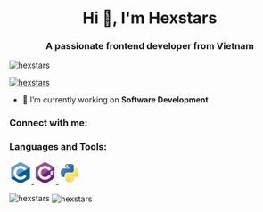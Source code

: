 <h1 align="center">Hi 👋, I'm Hexstars</h1>
<h3 align="center">A passionate frontend developer from Vietnam</h3>

<p align="left"> <img src="https://komarev.com/ghpvc/?username=hexstars&label=Profile%20views&color=0e75b6&style=flat" alt="hexstars" /> </p>

<p align="left"> <a href="https://github.com/ryo-ma/github-profile-trophy"><img src="https://github-profile-trophy.vercel.app/?username=hexstars" alt="hexstars" /></a> </p>

- 🔭 I’m currently working on **Software Development**

<h3 align="left">Connect with me:</h3>
<p align="left">
</p>

<h3 align="left">Languages and Tools:</h3>
<p align="left"> <a href="https://www.cprogramming.com/" target="_blank" rel="noreferrer"> <img src="https://raw.githubusercontent.com/devicons/devicon/master/icons/c/c-original.svg" alt="c" width="40" height="40"/> </a> <a href="https://www.w3schools.com/cs/" target="_blank" rel="noreferrer"> <img src="https://raw.githubusercontent.com/devicons/devicon/master/icons/csharp/csharp-original.svg" alt="csharp" width="40" height="40"/> </a> <a href="https://www.python.org" target="_blank" rel="noreferrer"> <img src="https://raw.githubusercontent.com/devicons/devicon/master/icons/python/python-original.svg" alt="python" width="40" height="40"/> </a> </p>

<p><img align="left" src="https://github-readme-stats.vercel.app/api/top-langs?username=hexstars&show_icons=true&locale=en&layout=compact" alt="hexstars" /></p>

<p>&nbsp;<img align="center" src="https://github-readme-stats.vercel.app/api?username=hexstars&show_icons=true&locale=en" alt="hexstars" /></p>
